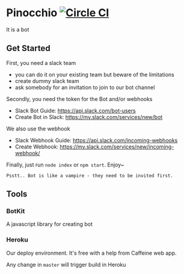 # Pinocchio [![Circle CI](https://circleci.com/gh/dannych/pinocchio.svg?style=svg&circle-token=09bd53cc4079f5b420b8bbbbfd8fb847de2095c3)](https://circleci.com/gh/dannych/pinocchio)

It is a bot

## Get Started

First, you need a slack team
- you can do it on your existing team but beware of the limitations
- create dummy slack team 
- ask somebody for an invitation to join to our bot channel

Secondly, you need the token for the Bot and/or webhooks

- Slack Bot Guide: https://api.slack.com/bot-users
- Create Bot in Slack: https://my.slack.com/services/new/bot

We also use the webhook
- Slack Webhook Guide: https://api.slack.com/incoming-webhooks
- Create Webhook: https://my.slack.com/services/new/incoming-webhook/

Finally, just run `node index` or `npm start`. Enjoy~

```
Psstt.. Bot is like a vampire - they need to be invited first.
```

## Tools

### BotKit

A javascript library for creating bot

### Heroku

Our deploy environment. It's free with a help from Caffeine web app.

Any change in `master` will trigger build in Heroku
